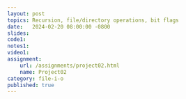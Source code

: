 ```yaml
---
layout: post
topics: Recursion, file/directory operations, bit flags
date:   2024-02-20 08:00:00 -0800
slides: 
code1: 
notes1: 
video1: 
assignment:
    url: /assignments/project02.html
    name: Project02
category: file-i-o
published: true
---
```


